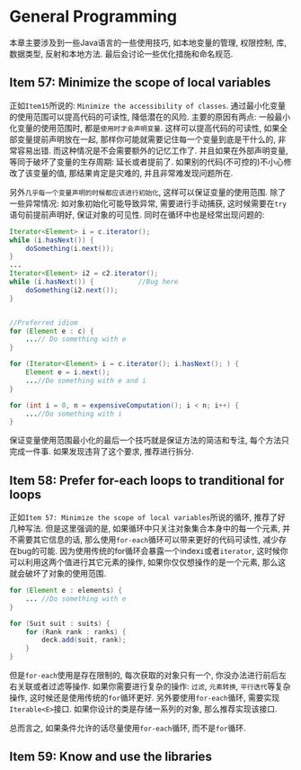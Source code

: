 # General Programming

本章主要涉及到一些Java语言的一些使用技巧, 如本地变量的管理, 权限控制, 库, 数据类型, 反射和本地方法. 最后会讨论一些优化措施和命名规范.

## Item 57: Minimize the scope of local variables

正如`Item15`所说的: `Minimize the accessibility of classes`. 通过最小化变量的使用范围可以提高代码的可读性, 降低潜在的风险. 主要的原因有两点: 一般最小化变量的使用范围时, 都是`使用时才会声明变量`. 这样可以提高代码的可读性, 如果全部变量提前声明放在一起, 那样你可能就需要记住每一个变量到底是干什么的, 非常容易出错. 而这种情况是不会需要额外的记忆工作了. 并且如果在外部声明变量, 等同于破坏了变量的生存周期: 延长或者提前了. 如果别的代码(不可控的)不小心修改了该变量的值, 那结果肯定是灾难的, 并且非常难发现问题所在.

另外`几乎每一个变量声明的时候都应该进行初始化`, 这样可以保证变量的使用范围. 除了一些异常情况: 如对象初始化可能导致异常, 需要进行手动捕获, 这时候需要在`try`语句前提前声明好, 保证对象的可见性. 同时在循环中也是经常出现问题的:

```java
Iterator<Element> i = c.iterator();
while (i.hasNext()) {
    doSomething(i.next());
}
...
Iterator<Element> i2 = c2.iterator();
while (i.hasNext()) {           //Bug here
    doSomething(i2.next());
}


//Preferred idiom
for (Element e : c) {
    ...// Do something with e
}

for (Iterator<Element> i = c.iterator(); i.hasNext(); ) {
    Element e = i.next();
    ...//Do something with e and i
}

for (int i = 0, n = expensiveComputation(); i < n; i++) {
    ...//Do something with i
}
```

保证变量使用范围最小化的最后一个技巧就是保证方法的简洁和专注, 每个方法只完成一件事. 如果发现违背了这个要求, 推荐进行拆分.

## Item 58: Prefer for-each loops to tranditional for loops

正如`Item 57: Minimize the scope of local variables`所说的循环, 推荐了好几种写法. 但是这里强调的是, 如果循环中只关注对象集合本身中的每一个元素, 并不需要其它信息的话, 那么使用`for-each`循环可以带来更好的代码可读性, 减少存在bug的可能. 因为使用传统的for循环会暴露一个index`i`或者`iterator`, 这时候你可以利用这两个值进行其它元素的操作, 如果你仅仅想操作的是一个元素, 那么这就会破坏了对象的使用范围.

```java
for (Element e : elements) {
    ... //Do something with e
}

for (Suit suit : suits) {
    for (Rank rank : ranks) {
        deck.add(suit, rank);
    }
}
```

但是`for-each`使用是存在限制的, 每次获取的对象只有一个, 你没办法进行前后左右关联或者过滤等操作. 如果你需要进行复杂的操作: `过滤`, `元素转换`, `平行迭代`等复杂操作, 这时候还是使用传统的`for`循环更好. 另外要使用`for-each`循环, 需要实现`Iterable<E>`接口. 如果你设计的类是存储一系列的对象, 那么推荐实现该接口.

总而言之, 如果条件允许的话尽量使用`for-each`循环, 而不是`for`循环.

## Item 59: Know and use the libraries